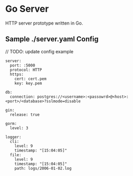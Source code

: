 # Go Server

HTTP server prototype written in Go.

## Sample ./server.yaml Config

// TODO: update config example

```
server:
  port: :5000
  protocol: HTTP
  https:
    cert: cert.pem
    key: key.pem

db:
  connection: postgres://<username>:<passowrd>@<host>:<port>/<database>?sslmode=disable

gin:
  release: true

gorm:
  level: 3

logger:
  cli:
    level: 9
    timestamp: "[15:04:05]"
  file:
    level: 9
    timestamp: "[15:04:05]"
    path: logs/2006-01-02.log
```
